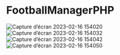 # FootballManagerPHP

![Capture d’écran 2023-02-16 154020](https://user-images.githubusercontent.com/46538211/219395587-5740a1a2-277b-44b2-a4a6-e8f474bd51d3.png)
![Capture d’écran 2023-02-16 154032](https://user-images.githubusercontent.com/46538211/219395605-89ef5dde-d036-4b54-af17-15765b440689.png)
![Capture d’écran 2023-02-16 154042](https://user-images.githubusercontent.com/46538211/219395622-63230f2d-47a9-4cbe-907a-d748193dff18.png)
![Capture d’écran 2023-02-16 154050](https://user-images.githubusercontent.com/46538211/219395642-22df3100-1a66-4692-810a-2d7e5f17e616.png)

